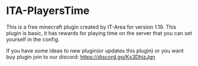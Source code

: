 # ITA-PlayersTime
This is a free minecraft plugin created by IT-Area for version 1.19. This plugin is basic, it has rewards for playing time on the server that you can set yourself in the config.

If you have some ideas to new plugin(or updates this plugin) or you want buy plugin join to our discord: https://discord.gg/Ks3DhjzJgn
